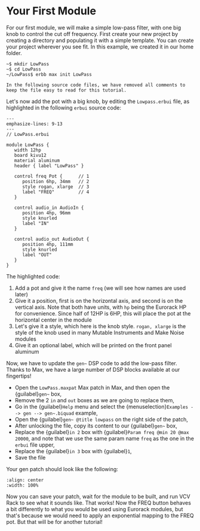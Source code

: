 # Your First Module

For our first module, we will make a simple low-pass filter, with one big knob to control
the cut off frequency.
First create your new project by creating a directory and populating it with a simple template.
You can create your project wherever you see fit. In this example, we created it in our
home folder.

```shell-session
~$ mkdir LowPass
~$ cd LowPass
~/LowPass$ erbb max init LowPass
```

```{note}
In the following source code files, we have removed all comments to
keep the file easy to read for this tutorial.
```

Let's now add the pot with a big knob, by editing the `Lowpass.erbui` file,
as highlighted in the following `erbui` source code:

```{code-block} erbui
---
emphasize-lines: 9-13
---
// LowPass.erbui

module LowPass {
   width 12hp
   board kivu12
   material aluminum
   header { label "LowPass" }

   control freq Pot {      // 1
      position 6hp, 34mm   // 2
      style rogan, xlarge  // 3
      label "FREQ"         // 4
   }

   control audio_in AudioIn {
      position 4hp, 96mm
      style knurled
      label "IN"
   }

   control audio_out AudioOut {
      position 4hp, 111mm
      style knurled
      label "OUT"
   }
}
```

The highlighted code:
1. Add a pot and give it the name `freq` (we will see how names are used later)
2. Give it a position, first is on the horizontal axis, and second is on the vertical axis.
   Note that both have units, with `hp` being the Eurorack HP for convenience.
   Since half of 12HP is 6HP, this will place the pot at the horizontal center in the module
3. Let's give it a style, which here is the knob style. `rogan, xlarge` is the style of the knob used
   in many Mutable Instruments and Make Noise modules
4. Give it an optional label, which will be printed on the front panel aluminum

Now, we have to update the `gen~` DSP code to add the low-pass filter.
Thanks to Max, we have a large number of DSP blocks available at our fingertips!
 
- Open the `LowPass.maxpat` Max patch in Max, and then open the {guilabel}`gen~` box,
- Remove the 2 `in` and `out` boxes as we are going to replace them,
- Go in the {guilabel}`Help` menu
   and select the {menuselection}`Examples --> gen --> gen~.biquad` example,
- Open the {guilabel}`gen~ @title lowpass` on the right side of the patch,
- After unlocking the file, copy its content to our {guilabel}`gen~` box,
- Replace the {guilabel}`in 2` box with {guilabel}`Param freq @min 20 @max 20000`,
   and note that we use the same param name `freq` as the one in the `erbui` file upper,
- Replace the {guilabel}`in 3` box with {guilabel}`1`,
- Save the file

Your gen patch should look like the following:

```{image} first-gen-patch.png
:align: center
:width: 100%
```

Now you can save your patch, wait for the module to be built,
and run VCV Rack to see what it sounds like.
That works! Now the FREQ button behaves a bit differently to what you would be used using
Eurorack modules, but that's because we would need to apply an exponential mapping to
the FREQ pot. But that will be for another tutorial!
